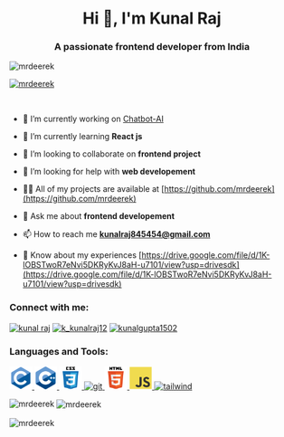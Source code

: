 <h1 align="center">Hi 👋, I'm Kunal Raj</h1>
<h3 align="center">A passionate frontend developer from India</h3>

<p align="left"> <img src="https://komarev.com/ghpvc/?username=mrdeerek&label=Profile%20views&color=0e75b6&style=flat" alt="mrdeerek" /> </p>

<p align="left"> <a href="https://github.com/ryo-ma/github-profile-trophy"><img src="https://github-profile-trophy.vercel.app/?username=mrdeerek" alt="mrdeerek" /></a> </p>

<p align="left"> <a href="https://twitter.com/" target="blank"><img src="https://img.shields.io/twitter/follow/?logo=twitter&style=for-the-badge" alt="" /></a> </p>

- 🔭 I’m currently working on [Chatbot-AI](https://github.com/mrdeerek/Chatbot-AI.git)

- 🌱 I’m currently learning **React js**

- 👯 I’m looking to collaborate on **frontend project**

- 🤝 I’m looking for help with **web developement**

- 👨‍💻 All of my projects are available at [https://github.com/mrdeerek](https://github.com/mrdeerek)

- 💬 Ask me about **frontend developement**

- 📫 How to reach me **kunalraj845454@gmail.com**

- 📄 Know about my experiences [https://drive.google.com/file/d/1K-lOBSTwoR7eNvi5DKRyKvJ8aH-u7101/view?usp=drivesdk](https://drive.google.com/file/d/1K-lOBSTwoR7eNvi5DKRyKvJ8aH-u7101/view?usp=drivesdk)

<h3 align="left">Connect with me:</h3>
<p align="left">
<a href="https://linkedin.com/in/kunal raj" target="blank"><img align="center" src="https://raw.githubusercontent.com/rahuldkjain/github-profile-readme-generator/master/src/images/icons/Social/linked-in-alt.svg" alt="kunal raj" height="30" width="40" /></a>
<a href="https://instagram.com/k_kunalraj12" target="blank"><img align="center" src="https://raw.githubusercontent.com/rahuldkjain/github-profile-readme-generator/master/src/images/icons/Social/instagram.svg" alt="k_kunalraj12" height="30" width="40" /></a>
<a href="https://www.codechef.com/users/kunalgupta1502" target="blank"><img align="center" src="https://cdn.jsdelivr.net/npm/simple-icons@3.1.0/icons/codechef.svg" alt="kunalgupta1502" height="30" width="40" /></a>
</p>

<h3 align="left">Languages and Tools:</h3>
<p align="left"> <a href="https://www.cprogramming.com/" target="_blank" rel="noreferrer"> <img src="https://raw.githubusercontent.com/devicons/devicon/master/icons/c/c-original.svg" alt="c" width="40" height="40"/> </a> <a href="https://www.w3schools.com/cpp/" target="_blank" rel="noreferrer"> <img src="https://raw.githubusercontent.com/devicons/devicon/master/icons/cplusplus/cplusplus-original.svg" alt="cplusplus" width="40" height="40"/> </a> <a href="https://www.w3schools.com/css/" target="_blank" rel="noreferrer"> <img src="https://raw.githubusercontent.com/devicons/devicon/master/icons/css3/css3-original-wordmark.svg" alt="css3" width="40" height="40"/> </a> <a href="https://git-scm.com/" target="_blank" rel="noreferrer"> <img src="https://www.vectorlogo.zone/logos/git-scm/git-scm-icon.svg" alt="git" width="40" height="40"/> </a> <a href="https://www.w3.org/html/" target="_blank" rel="noreferrer"> <img src="https://raw.githubusercontent.com/devicons/devicon/master/icons/html5/html5-original-wordmark.svg" alt="html5" width="40" height="40"/> </a> <a href="https://developer.mozilla.org/en-US/docs/Web/JavaScript" target="_blank" rel="noreferrer"> <img src="https://raw.githubusercontent.com/devicons/devicon/master/icons/javascript/javascript-original.svg" alt="javascript" width="40" height="40"/> </a> <a href="https://tailwindcss.com/" target="_blank" rel="noreferrer"> <img src="https://www.vectorlogo.zone/logos/tailwindcss/tailwindcss-icon.svg" alt="tailwind" width="40" height="40"/> </a> </p>

<p><img align="left" src="https://github-readme-stats.vercel.app/api/top-langs?username=mrdeerek&show_icons=true&locale=en&layout=compact" alt="mrdeerek" /></p>

<p>&nbsp;<img align="center" src="https://github-readme-stats.vercel.app/api?username=mrdeerek&show_icons=true&locale=en" alt="mrdeerek" /></p>

<p><img align="center" src="https://github-readme-streak-stats.herokuapp.com/?user=mrdeerek&" alt="mrdeerek" /></p>
